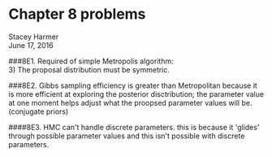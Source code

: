 # Chapter 8 problems
Stacey Harmer  
June 17, 2016  

###8E1.  Required of simple Metropolis algorithm:  
3)  The proposal distribution must be symmetric.  

###8E2.  Gibbs sampling efficiency is greater than Metropolitan because it is more efficient at exploring the 
posterior disctribution; the parameter value at one moment helps adjust what the proopsed parameter values will
be.  (conjugate priors)

####8E3.  HMC can't handle discrete parameters.  this is because it 'glides' through possible parameter values 
and this isn't possible with discrete parameters. 





